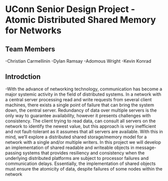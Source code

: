 # UConn Senior Design Project - Atomic Distributed Shared Memory for Networks

## Team Members
-Christian Carmellinin
-Dylan Ramsay
-Adomous Wright
-Kevin Konrad

## Introdction
-With the advance of networking technology,
communication has become a major systemic activity in the field of
distributed systems. In a network with a central server processing
read and write requests from several client machines, there exists
a single point of failure that can bring the system down, the central
server. Redundancy of data over multiple servers is the only way
to guarantee availability, however it presents challenges with
consistency. The client trying to read data, can consult all servers
on the network to identify the newest value, but this approach is
very inefficient and not fault-tolerant as it assumes that all servers
are available. With this in mind, we’ll explore a distributed shared
storage/memory model for a network with a single and/or multiple
writers. In this project we will develop an implementation of shared
readable and writeable objects in message-passing systems that
provides resiliency and consistency when the underlying
distributed platforms are subject to processor failures and
communication delays. Essentially, the implementation of shared
objects must ensure the atomicity of data, despite failures of some
nodes within the network


